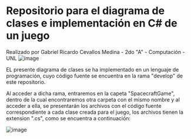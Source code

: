 # Repositorio para el diagrama de clases e implementación en C# de un juego
Realizado por Gabriel Ricardo Cevallos Medina - 2do "A" - Computación - UNL
![image](https://github.com/user-attachments/assets/17e4f34a-671b-4bc1-95bc-b8e44a978700)

EL presente diagrama de clases se ha implementado en un lenguaje de programación, cuyo código fuente se encuentra en la rama "develop" de este repositorio.

Al acceder a dicha rama, entraremos en la capeta "SpacecraftGame", dentro de la cual encontraremos otra carpeta con el mismo nombre y al acceder a ella, se presentarán los archivos con el código fuente correspondiente a cada clase creada para el juego, los archivos tienen la extension ".cs", como se encuentra a continuación:

![image](https://github.com/user-attachments/assets/ec5822ec-9101-45c2-9cb6-8bdfbad76822)
